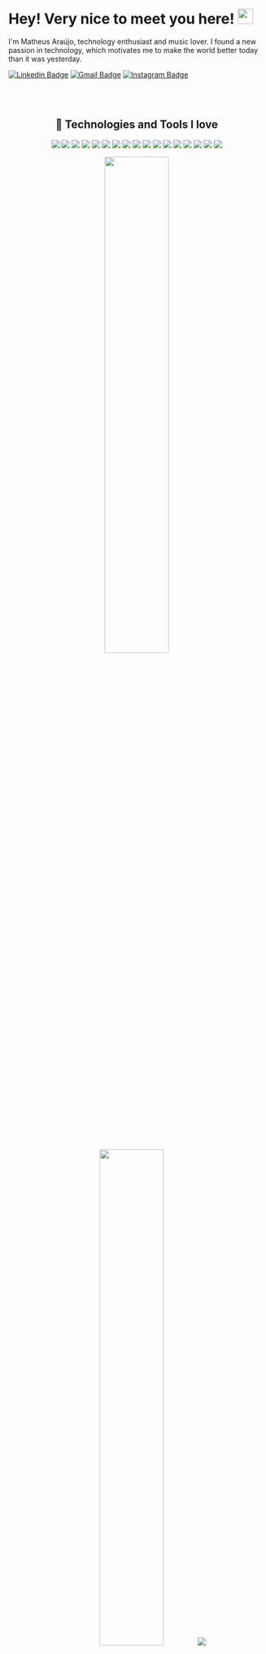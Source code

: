 
# Hey! Very nice to meet you here! <img src="https://raw.githubusercontent.com/aemmadi/aemmadi/master/wave.gif" width="30">

I'm Matheus Araújo, technology enthusiast and music lover. I found a new passion in technology, which motivates me to make the world better today than it was yesterday.

[![Linkedin Badge](https://img.shields.io/badge/-mbma.dev-blue?style=flat-square&logo=Linkedin&logoColor=white&link=https://www.linkedin.com/in/anirudhemmadi/)](https://www.linkedin.com/in/mbma-dev/)
[![Gmail Badge](https://img.shields.io/badge/-mbma.dev@gmail.com-c14438?style=flat-square&logo=Gmail&logoColor=white&link=mailto:kanna6501@gmail.com)](mailto:mbma.dev@gmail.com)
[![Instagram Badge](https://img.shields.io/badge/-matheusbmaraujo-8134AF?style=flat-square&logo=instagram&logoColor=white&link=https://instagram.com/kanna6501/)](https://www.instagram.com/matheusbmaraujo/)

<br></br>

<h2 align="center">👾 Technologies and Tools I love</h2>

<p align="center"> 
  <a><img src="https://img.shields.io/badge/-JavaScript-black?style=flat-square&logo=javascript"></img></a>
  <a><img src="https://img.shields.io/badge/-Nodejs-black?style=flat-square&logo=Node.js"></img></a>
  <a><img src="https://img.shields.io/badge/-Python-black?style=flat-square&logo=Python"></img></a>
  <a><img src="https://img.shields.io/badge/-React-black?style=flat-square&logo=react"></img></a>
  <a><img src="https://img.shields.io/badge/-Java-black?style=flat-square&"></img></a>
  <a><img src="https://img.shields.io/badge/-HTML5-black?style=flat-square&logo=html5&logoColor=white"></img></a>
  <a><img src="https://img.shields.io/badge/-CSS3-black?style=flat-square&logo=css3"></img></a>
  <a><img src="https://img.shields.io/badge/-Bootstrap-black?style=flat-square&logo=bootstrap"></img></a>
  <a><img src="https://img.shields.io/badge/-TypeScript-black?style=flat-square&logo=typescript&logoColor=white"></img></a>
  <a><img src="https://img.shields.io/badge/-GraphQL-black?style=flat-square&logo=graphql"></img></a>
  <a><img src="https://img.shields.io/badge/-Apollo%20GraphQL-black?style=flat-square&logo=apollo-graphql"></img></a>
  <a><img src="https://img.shields.io/badge/-PostgreSQL-black?style=flat-square&logo=postgresql"></img></a>
  <a><img src="https://img.shields.io/badge/-MySQL-black?style=flat-square&logo=mysql"></img></a>
  <a><img src="https://img.shields.io/badge/-Docker-black?style=flat-square&logo=docker"></img></a>
  <a><img src="https://img.shields.io/badge/Google%20Cloud-black?style=flat-square&logo=google-cloud"></img></a>
  <a><img src="https://img.shields.io/badge/-Git-black?style=flat-square&logo=git"></img></a>
  <a><img src="https://img.shields.io/badge/-GitHub-black?style=flat-square&logo=github"></img></a>
</p>

<p align="center">
  <img height="50%" width="auto" src ="https://github-readme-stats.vercel.app/api?username=matheusbma&show_icons=true&count_private=true&theme=dark&hide_border=true&hide=issues,contribs&bg_color=00000000">
  <img height="50%" width="auto" src ="https://github-readme-stats.vercel.app/api/top-langs/?username=matheusbma&layout=compact&hide_border=true&theme=dark&bg_color=00000000&langs_count=6&hide=jupyter%20notebook,tex,css,php&exclude_repo=Pacman-AI">
  <img src ="https://github-readme-streak-stats.herokuapp.com?user=matheusbma&theme=dark&hide_border=true&background=00000000">
</p>
